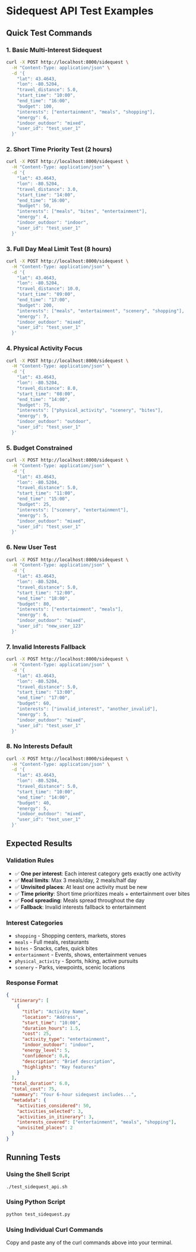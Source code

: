 # Sidequest API Test Examples

## Quick Test Commands

### 1. Basic Multi-Interest Sidequest
```bash
curl -X POST http://localhost:8000/sidequest \
  -H "Content-Type: application/json" \
  -d '{
    "lat": 43.4643,
    "lon": -80.5204,
    "travel_distance": 5.0,
    "start_time": "10:00",
    "end_time": "16:00",
    "budget": 100,
    "interests": ["entertainment", "meals", "shopping"],
    "energy": 6,
    "indoor_outdoor": "mixed",
    "user_id": "test_user_1"
  }'
```

### 2. Short Time Priority Test (2 hours)
```bash
curl -X POST http://localhost:8000/sidequest \
  -H "Content-Type: application/json" \
  -d '{
    "lat": 43.4643,
    "lon": -80.5204,
    "travel_distance": 3.0,
    "start_time": "14:00",
    "end_time": "16:00",
    "budget": 50,
    "interests": ["meals", "bites", "entertainment"],
    "energy": 4,
    "indoor_outdoor": "indoor",
    "user_id": "test_user_1"
  }'
```

### 3. Full Day Meal Limit Test (8 hours)
```bash
curl -X POST http://localhost:8000/sidequest \
  -H "Content-Type: application/json" \
  -d '{
    "lat": 43.4643,
    "lon": -80.5204,
    "travel_distance": 10.0,
    "start_time": "09:00",
    "end_time": "17:00",
    "budget": 200,
    "interests": ["meals", "entertainment", "scenery", "shopping"],
    "energy": 7,
    "indoor_outdoor": "mixed",
    "user_id": "test_user_1"
  }'
```

### 4. Physical Activity Focus
```bash
curl -X POST http://localhost:8000/sidequest \
  -H "Content-Type: application/json" \
  -d '{
    "lat": 43.4643,
    "lon": -80.5204,
    "travel_distance": 8.0,
    "start_time": "08:00",
    "end_time": "14:00",
    "budget": 75,
    "interests": ["physical_activity", "scenery", "bites"],
    "energy": 9,
    "indoor_outdoor": "outdoor",
    "user_id": "test_user_1"
  }'
```

### 5. Budget Constrained
```bash
curl -X POST http://localhost:8000/sidequest \
  -H "Content-Type: application/json" \
  -d '{
    "lat": 43.4643,
    "lon": -80.5204,
    "travel_distance": 5.0,
    "start_time": "11:00",
    "end_time": "15:00",
    "budget": 25,
    "interests": ["scenery", "entertainment"],
    "energy": 5,
    "indoor_outdoor": "mixed",
    "user_id": "test_user_1"
  }'
```

### 6. New User Test
```bash
curl -X POST http://localhost:8000/sidequest \
  -H "Content-Type: application/json" \
  -d '{
    "lat": 43.4643,
    "lon": -80.5204,
    "travel_distance": 5.0,
    "start_time": "12:00",
    "end_time": "18:00",
    "budget": 80,
    "interests": ["entertainment", "meals"],
    "energy": 6,
    "indoor_outdoor": "mixed",
    "user_id": "new_user_123"
  }'
```

### 7. Invalid Interests Fallback
```bash
curl -X POST http://localhost:8000/sidequest \
  -H "Content-Type: application/json" \
  -d '{
    "lat": 43.4643,
    "lon": -80.5204,
    "travel_distance": 5.0,
    "start_time": "13:00",
    "end_time": "17:00",
    "budget": 60,
    "interests": ["invalid_interest", "another_invalid"],
    "energy": 5,
    "indoor_outdoor": "mixed",
    "user_id": "test_user_1"
  }'
```

### 8. No Interests Default
```bash
curl -X POST http://localhost:8000/sidequest \
  -H "Content-Type: application/json" \
  -d '{
    "lat": 43.4643,
    "lon": -80.5204,
    "travel_distance": 5.0,
    "start_time": "10:00",
    "end_time": "14:00",
    "budget": 40,
    "energy": 5,
    "indoor_outdoor": "mixed",
    "user_id": "test_user_1"
  }'
```

## Expected Results

### Validation Rules
- ✅ **One per interest**: Each interest category gets exactly one activity
- ✅ **Meal limits**: Max 3 meals/day, 2 meals/half day
- ✅ **Unvisited places**: At least one activity must be new
- ✅ **Time priority**: Short time prioritizes meals + entertainment over bites
- ✅ **Food spreading**: Meals spread throughout the day
- ✅ **Fallback**: Invalid interests fallback to entertainment

### Interest Categories
- `shopping` - Shopping centers, markets, stores
- `meals` - Full meals, restaurants
- `bites` - Snacks, cafes, quick bites
- `entertainment` - Events, shows, entertainment venues
- `physical_activity` - Sports, hiking, active pursuits
- `scenery` - Parks, viewpoints, scenic locations

### Response Format
```json
{
  "itinerary": [
    {
      "title": "Activity Name",
      "location": "Address",
      "start_time": "10:00",
      "duration_hours": 1.5,
      "cost": 25,
      "activity_type": "entertainment",
      "indoor_outdoor": "indoor",
      "energy_level": 5,
      "confidence": 0.8,
      "description": "Brief description",
      "highlights": "Key features"
    }
  ],
  "total_duration": 6.0,
  "total_cost": 75,
  "summary": "Your 6-hour sidequest includes...",
  "metadata": {
    "activities_considered": 50,
    "activities_selected": 3,
    "activities_in_itinerary": 3,
    "interests_covered": ["entertainment", "meals", "shopping"],
    "unvisited_places": 2
  }
}
```

## Running Tests

### Using the Shell Script
```bash
./test_sidequest_api.sh
```

### Using Python Script
```bash
python test_sidequest.py
```

### Using Individual Curl Commands
Copy and paste any of the curl commands above into your terminal.
